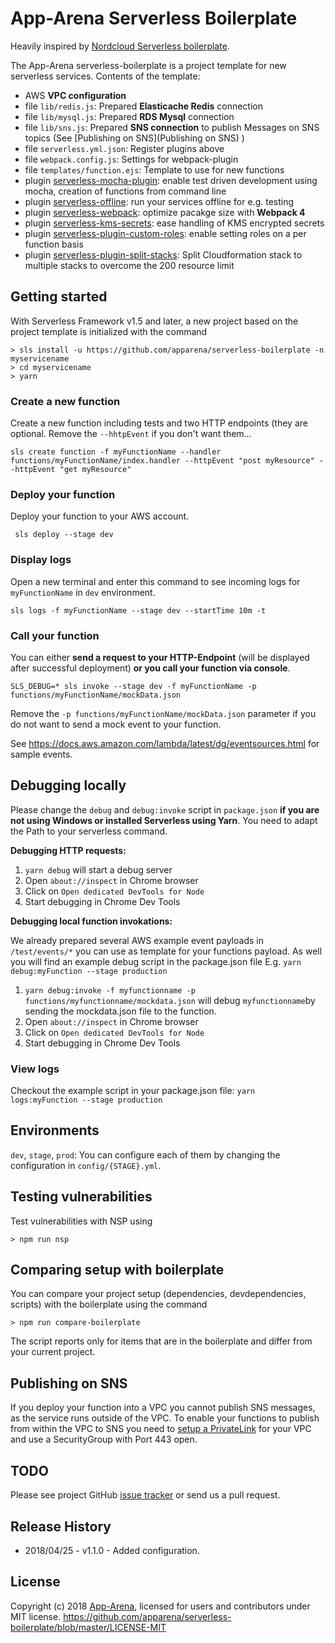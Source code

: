 # App-Arena Serverless Boilerplate

Heavily inspired by [Nordcloud Serverless boilerplate](https://github.com/nordcloud/serverless-boilerplate).

The App-Arena serverless-boilerplate is a project template for new serverless services. Contents of the template:
* AWS **VPC configuration**
* file `lib/redis.js`: Prepared **Elasticache Redis** connection
* file `lib/mysql.js`: Prepared **RDS Mysql** connection
* file `lib/sns.js`: Prepared **SNS connection** to publish Messages on SNS topics (See [Publishing on SNS](Publishing on SNS) )
* file `serverless.yml.json`: Register plugins above
* file `webpack.config.js`: Settings for webpack-plugin
* file `templates/function.ejs`: Template to use for new functions
* plugin [serverless-mocha-plugin](https://github.com/SC5/serverless-mocha-plugin): enable test driven development using mocha, creation of functions from command line
* plugin [serverless-offline](https://github.com/dherault/serverless-offline): run your services offline for e.g. testing
* plugin [serverless-webpack](https://github.com/elastic-coders/serverless-webpack): optimize pacakge size with **Webpack 4**
* plugin [serverless-kms-secrets](https://github.com/SC5/serverless-kms-secrets): ease handling of KMS encrypted secrets
* plugin [serverless-plugin-custom-roles](https://www.npmjs.com/package/serverless-plugin-custom-roles): enable setting roles on a per function basis
* plugin [serverless-plugin-split-stacks](https://github.com/dougmoscrop/serverless-plugin-split-stacks): Split Cloudformation stack to multiple stacks to overcome the 200 resource limit

## Getting started

With Serverless Framework v1.5 and later, a new project based on the
project template is initialized with the command
```
> sls install -u https://github.com/apparena/serverless-boilerplate -n myservicename
> cd myservicename
> yarn
```
### Create a new function

Create a new function including tests and two HTTP endpoints (they are
optional. Remove the `--hhtpEvent` if you don't want them...

`sls create function -f myFunctionName --handler
functions/myFunctionName/index.handler --httpEvent "post myResource"
--httpEvent "get myResource"`

### Deploy your function

Deploy your function to your AWS account.

` sls deploy --stage dev`

### Display logs

Open a new terminal and enter this command to see incoming logs for
`myFunctionName` in `dev` environment.

`sls logs -f myFunctionName --stage dev --startTime 10m -t`

### Call your function

You can either **send a request to your HTTP-Endpoint** (will be
displayed after successful deployment) **or you call your function via
console**.

`SLS_DEBUG=* sls invoke --stage dev -f myFunctionName -p
functions/myFunctionName/mockData.json`

Remove the `-p functions/myFunctionName/mockData.json` parameter if you
do not want to send a mock event to your function.

See https://docs.aws.amazon.com/lambda/latest/dg/eventsources.html for
sample events.

## Debugging locally

Please change the `debug` and `debug:invoke` script in `package.json` **if you
are not using Windows or installed Serverless using Yarn**. You need to
adapt the Path to your serverless command.

**Debugging HTTP requests:**

1. `yarn debug` will start a debug server
2. Open `about://inspect` in Chrome browser
3. Click on `Open dedicated DevTools for Node`
4. Start debugging in Chrome Dev Tools

**Debugging local function invokations:**

We already prepared several AWS example event payloads in `/test/events/*` you can use as template for your
functions payload. As well you will find an example debug script in the package.json file
E.g. `yarn debug:myFunction --stage production`

1. `yarn debug:invoke -f myfunctionname -p
   functions/myfunctionname/mockdata.json` will debug `myfunctionname`by
   sending the mockdata.json file to the function.
2. Open `about://inspect` in Chrome browser
3. Click on `Open dedicated DevTools for Node`
4. Start debugging in Chrome Dev Tools

### View logs

Checkout the example script in your package.json file: `yarn logs:myFunction --stage production`

## Environments

`dev`, `stage`, `prod`: You can configure each of them by changing the
configuration in `config/{STAGE}.yml`.

## Testing vulnerabilities

Test vulnerabilities with NSP using
```
> npm run nsp
```

## Comparing setup with boilerplate

You can compare your project setup (dependencies, devdependencies, scripts) with the boilerplate using the command

```
> npm run compare-boilerplate
```

The script reports only for items that are in the boilerplate and differ
 from your current project.

## Publishing on SNS

If you deploy your function into a VPC you cannot publish SNS messages, as the service runs outside of the VPC.
To enable your functions to publish from within the VPC to SNS you need to
[setup a PrivateLink](https://docs.aws.amazon.com/AmazonVPC/latest/UserGuide/endpoint-service.html) for your VPC and use a SecurityGroup with Port 443 open.

## TODO

Please see project GitHub
[issue tracker](https://github.com/apparena/serverless-boilerplate/issues)
or send us a pull request.

## Release History

* 2018/04/25 - v1.1.0 - Added configuration.

## License

Copyright (c) 2018 [App-Arena](https://www.app-arena.com/), licensed for users and contributors under MIT license.
https://github.com/apparena/serverless-boilerplate/blob/master/LICENSE-MIT
